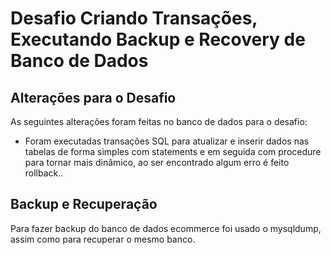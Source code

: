 # Desafio Criando Transações, Executando Backup e Recovery de Banco de Dados

## Alterações para o Desafio

As seguintes alterações foram feitas no banco de dados para o desafio:

* Foram executadas transações SQL para atualizar e inserir dados nas tabelas de forma simples com statements e em seguida com procedure para tornar mais dinâmico, ao ser encontrado algum erro é feito rollback..

## Backup e Recuperação

Para fazer backup do banco de dados ecommerce foi usado o mysqldump, assim como para recuperar o mesmo banco. 
